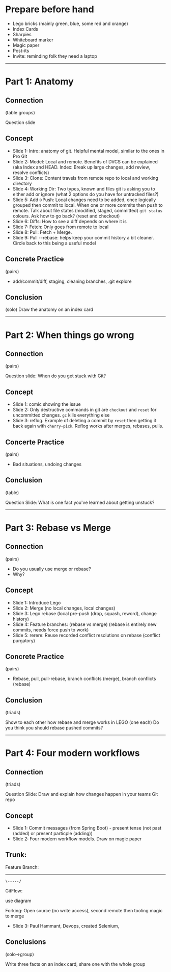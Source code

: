 # Prepare before hand

* Lego bricks (mainly green, blue, some red and orange)
* Index Cards
* Sharpies
* Whiteboard marker
* Magic paper
* Post-its
* Invite: reminding folk they need a laptop


------------------------------------------------------------------------------------------------------------


# Part 1: Anatomy

## Connection

(table groups) 

Question slide

## Concept

* Slide 1: Intro: anatomy of git. Helpful mental model, similar to the ones in Pro Git
* Slide 2: Model: Local and remote. Benefits of DVCS can be explained (aka Index and HEAD. Index: Break up large changes, add review, resolve conflicts)
* Slide 3: Clone: Content travels from remote repo to local and working directory
* Slide 4: Working Dir: Two types, known and files git is asking you to either add or ignore (what 2 options do you have for untracked files?)
* Slide 5: Add->Push: Local changes need to be added, once logically grouped then commit to local. When one or more commits then push to remote. Talk about file states (modified, staged, committed) `git status` colours. Ask how to go back? (reset and checkout)
* Slide 6: Diffs: How to see a diff depends on where it is
* Slide 7: Fetch: Only goes from remote to local
* Slide 8: Pull: Fetch + Merge.
* Slide 9: Pull --rebase: helps keep your commit history a bit cleaner. Circle back to this being a useful model

## Concrete Practice

(pairs)

* add/commit/diff, staging, cleaning branches, .git explore

## Conclusion

(solo) Draw the anatomy on an index card


------------------------------------------------------------------------------------------------------------


# Part 2: When things go wrong

## Connection

(pairs) 

Question slide: When do you get stuck with Git?

## Concept

* Slide 1: comic showing the issue
* Slide 2: Only destructive commands in git are `checkout` and `reset` for uncommitted changes. `gc` kills everything else
* Slide 3: reflog. Example of deleting a commit by `reset` then getting it back again with `cherry-pick`. Reflog works after merges, rebases, pulls.

## Concerte Practice

(pairs)

* Bad situations, undoing changes

## Conclusion

(table)

Question Slide: What is one fact you've learned about getting unstuck?


------------------------------------------------------------------------------------------------------------


# Part 3: Rebase vs Merge

## Connection

(pairs)

* Do you usually use merge or rebase? 
* Why?

## Concept

* Slide 1: Introduce Lego
* Slide 2: Merge (no local changes, local changes)
* Slide 3: Lego rebase (local pre-push (drop, squash, reword), change history)
* Slide 4: Feature branches: (rebase vs merge) (rebase is entirely new commits, needs force push to work)
* Slide 5: rerere: Reuse recorded conflict resolutions on rebase (conflict purgatory)

## Concrete Practice

(pairs)

* Rebase, pull, pull-rebase, branch conflicts (merge), branch conflicts (rebase)

## Conclusion

(triads)

Show to each other how rebase and merge works in LEGO (one each)
Do you think you should rebase pushed commits?


------------------------------------------------------------------------------------------------------------


# Part 4: Four modern workflows

## Connection

(triads)

Question Slide: Draw and explain how changes happen in your teams Git repo

## Concept

* Slide 1: Commit messages (from Spring Boot) - present tense (not past (added) or present particple (adding))
* Slide 2: Four modern workflow models. Draw on magic paper

Trunk: 
-------------------------

Feature Branch:
----       ------------
    \-----/

GitFlow:

use diagram

Forking: Open source (no write access), second remote then tooling magic to merge

* Slide 3: Paul Hammant, Devops, created Selenium,

## Conclusions

(solo->group)

Write three facts on an index card, share one with the whole group
